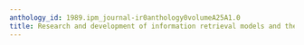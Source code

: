 ```yaml
---
anthology_id: 1989.ipm_journal-ir0anthology0volumeA25A1.0
title: Research and development of information retrieval models and their application
---
```

